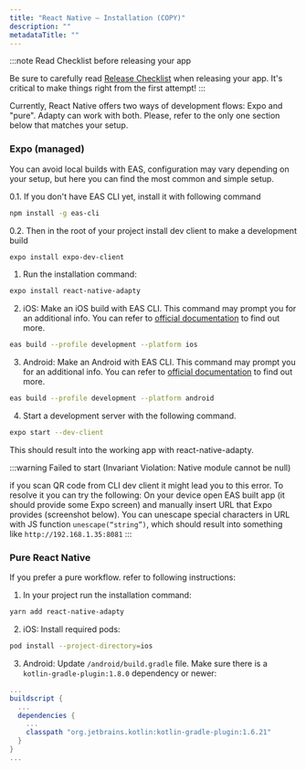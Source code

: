 ```yaml
---
title: "React Native — Installation (COPY)"
description: ""
metadataTitle: ""
---
```


:::note
Read Checklist before releasing your app

Be sure to carefully read [Release Checklist](release-checklist) when releasing your app. It's critical to make things right from the first attempt!
:::

Currently, React Native offers two ways of development flows: Expo and "pure". Adapty can work with both. Please, refer to the only one section below that matches your setup.

### Expo (managed)

You can avoid local builds with EAS, configuration may vary depending on your setup, but here you can find the most common and simple setup.

0.1. If you don't have EAS CLI yet, install it with following command

```sh
npm install -g eas-cli
```

0.2. Then in the root of your project install dev client to make a development build

```sh
expo install expo-dev-client
```

1. Run the installation command:

```sh
expo install react-native-adapty
```

2. iOS: Make an iOS build with EAS CLI. This command may prompt you for an additional info. You can refer to [official documentation](https://docs.expo.dev/develop/development-builds/create-a-build/) to find out more.

```sh
eas build --profile development --platform ios
```

3. Android: Make an Android with EAS CLI. This command may prompt you for an additional info. You can refer to [official documentation](https://docs.expo.dev/develop/development-builds/create-a-build/) to find out more.

```sh
eas build --profile development --platform android
```

4. Start a development server with the following command.

```sh
expo start --dev-client
```

This should result into the working app with react-native-adapty.

:::warning
Failed to start (Invariant Violation: Native module cannot be null)

if you scan QR code from CLI dev client it might lead you to this error. To resolve it  you can try the following:
On your device open EAS built app (it should provide some Expo screen) and manually insert URL that Expo provides (screenshot below). You can unescape special characters in URL with JS function `unescape(“string”)`, which should result into something like `http://192.168.1.35:8081`
:::

### Pure React Native

If you prefer a pure workflow. refer to following instructions:

1. In your project run the installation command:

```sh
yarn add react-native-adapty
```

2. iOS: Install required pods:

```sh
pod install --project-directory=ios
```

3. Android: Update `/android/build.gradle` file. Make sure there is a `kotlin-gradle-plugin:1.8.0` dependency or newer:

```groovy /android/build.gradle
...
buildscript {
  ...
  dependencies {
    ...
    classpath "org.jetbrains.kotlin:kotlin-gradle-plugin:1.6.21"
  }
}
...
```